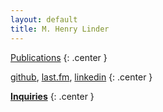 ```yaml
---
layout: default
title: M. Henry Linder
---
```

[Publications](publications.html)
{: .center }

[github](http://github.com/mhlinder),
[last.fm](http://www.last.fm/user/chimerical_brio), 
[linkedin](http://www.linkedin.com/pub/m-henry-linder/50/66/149)
{: .center }

**[Inquiries](mailto:mhlinder@gmail.com)**
{: .center }
